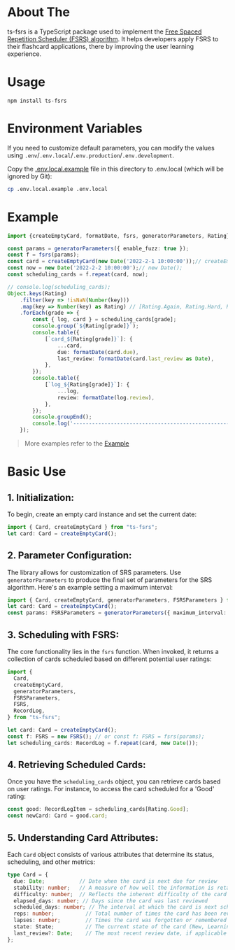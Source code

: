 # About The

ts-fsrs is a TypeScript package used to implement the [Free Spaced Repetition Scheduler (FSRS) algorithm](https://github.com/open-spaced-repetition/free-spaced-repetition-scheduler). It helps
developers apply FSRS to their flashcard applications, there by improving the user learning experience.

# Usage

```
npm install ts-fsrs
```

# Environment Variables
If you need to customize default parameters, you can modify the values using `.env`/`.env.local`/`.env.production`/`.env.development`.

Copy the [.env.local.example](./example/.env.local.example) file in this directory to .env.local (which will be ignored by Git):

```bash
cp .env.local.example .env.local
```

# Example

```typescript
import {createEmptyCard, formatDate, fsrs, generatorParameters, Rating} from 'ts-fsrs';

const params = generatorParameters({ enable_fuzz: true });
const f = fsrs(params);
const card = createEmptyCard(new Date('2022-2-1 10:00:00'));// createEmptyCard();
const now = new Date('2022-2-2 10:00:00');// new Date();
const scheduling_cards = f.repeat(card, now);

// console.log(scheduling_cards);
Object.keys(Rating)
    .filter(key => !isNaN(Number(key)))
    .map(key => Number(key) as Rating) // [Rating.Again, Rating.Hard, Rating.Good, Rating.Easy]
    .forEach(grade => {
        const { log, card } = scheduling_cards[grade];
        console.group(`${Rating[grade]}`);
        console.table({
            [`card_${Rating[grade]}`]: {
                ...card,
                due: formatDate(card.due),
                last_review: formatDate(card.last_review as Date),
            },
        });
        console.table({
            [`log_${Rating[grade]}`]: {
                ...log,
                review: formatDate(log.review),
            },
        });
        console.groupEnd();
        console.log('----------------------------------------------------------------');
    });
```

> More examples refer to the [Example](https://github.com/ishiko732/ts-fsrs/blob/master/example/index.ts)


# Basic Use 

## 1. **Initialization**:
To begin, create an empty card instance and set the current date:

```typescript
import { Card, createEmptyCard } from "ts-fsrs";
let card: Card = createEmptyCard();
```

## 2. **Parameter Configuration**:
The library allows for customization of SRS parameters. Use `generatorParameters` to produce the final set of parameters for the SRS algorithm. Here's an example setting a maximum interval:

```typescript
import { Card, createEmptyCard, generatorParameters, FSRSParameters } from "ts-fsrs";
let card: Card = createEmptyCard();
const params: FSRSParameters = generatorParameters({ maximum_interval: 1000 });
```

## 3. **Scheduling with FSRS**:
The core functionality lies in the `fsrs` function. When invoked, it returns a collection of cards scheduled based on different potential user ratings:

```typescript
import {
  Card,
  createEmptyCard,
  generatorParameters,
  FSRSParameters,
  FSRS,
  RecordLog,
} from "ts-fsrs";

let card: Card = createEmptyCard();
const f: FSRS = new FSRS(); // or const f: FSRS = fsrs(params);
let scheduling_cards: RecordLog = f.repeat(card, new Date());
```

## 4. **Retrieving Scheduled Cards**:
Once you have the `scheduling_cards` object, you can retrieve cards based on user ratings. For instance, to access the card scheduled for a 'Good' rating:

```typescript
const good: RecordLogItem = scheduling_cards[Rating.Good];
const newCard: Card = good.card;
```

## 5. **Understanding Card Attributes**:
Each `Card` object consists of various attributes that determine its status, scheduling, and other metrics:

```typescript
type Card = {
  due: Date;           // Date when the card is next due for review
  stability: number;   // A measure of how well the information is retained
  difficulty: number;  // Reflects the inherent difficulty of the card content
  elapsed_days: number; // Days since the card was last reviewed
  scheduled_days: number; // The interval at which the card is next scheduled
  reps: number;          // Total number of times the card has been reviewed
  lapses: number;        // Times the card was forgotten or remembered incorrectly
  state: State;          // The current state of the card (New, Learning, Review, Relearning)
  last_review?: Date;    // The most recent review date, if applicable
};
```

